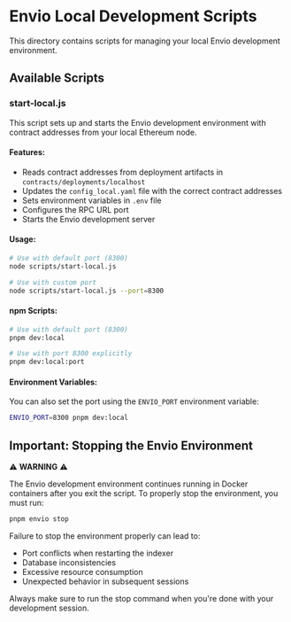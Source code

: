 # Envio Local Development Scripts

This directory contains scripts for managing your local Envio development environment.

## Available Scripts

### start-local.js

This script sets up and starts the Envio development environment with contract addresses from your local Ethereum node.

#### Features:

- Reads contract addresses from deployment artifacts in `contracts/deployments/localhost`
- Updates the `config_local.yaml` file with the correct contract addresses
- Sets environment variables in `.env` file
- Configures the RPC URL port
- Starts the Envio development server

#### Usage:

```bash
# Use with default port (8300)
node scripts/start-local.js

# Use with custom port
node scripts/start-local.js --port=8300
```

#### npm Scripts:

```bash
# Use with default port (8300)
pnpm dev:local

# Use with port 8300 explicitly
pnpm dev:local:port
```

#### Environment Variables:

You can also set the port using the `ENVIO_PORT` environment variable:

```bash
ENVIO_PORT=8300 pnpm dev:local
```

## Important: Stopping the Envio Environment

⚠️ **WARNING** ⚠️

The Envio development environment continues running in Docker containers after you exit the script. To properly stop the environment, you must run:

```bash
pnpm envio stop
```

Failure to stop the environment properly can lead to:
- Port conflicts when restarting the indexer
- Database inconsistencies
- Excessive resource consumption
- Unexpected behavior in subsequent sessions

Always make sure to run the stop command when you're done with your development session.